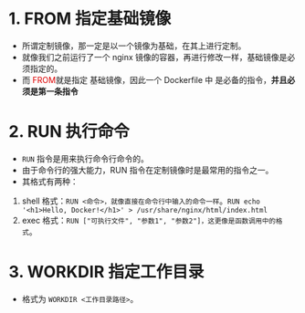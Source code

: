 # 1. FROM 指定基础镜像
* 所谓定制镜像，那一定是以一个镜像为基础，在其上进行定制。
* 就像我们之前运行了一个 nginx 镜像的容器，再进行修改一样，基础镜像是必须指定的。
* 而 <font color="#dd0000">FROM</font>就是指定 基础镜像，因此一个 Dockerfile 中  是必备的指令，**并且必须是第一条指令**

# 2. RUN 执行命令
* ```RUN``` 指令是用来执行命令行命令的。
* 由于命令行的强大能力，RUN 指令在定制镜像时是最常用的指令之一。
* 其格式有两种：
1. shell 格式：```RUN <命令>，就像直接在命令行中输入的命令一样```。```RUN echo '<h1>Hello, Docker!</h1>' > /usr/share/nginx/html/index.html```
2. exec 格式：```RUN ["可执行文件", "参数1", "参数2"]，这更像是函数调用中的格式```。
# 3. WORKDIR 指定工作目录
* 格式为 ```WORKDIR <工作目录路径>```。
